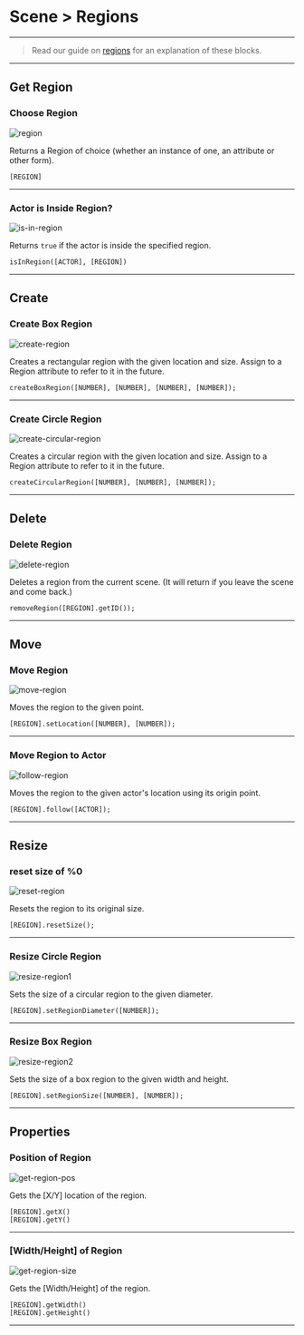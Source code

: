 # Scene > Regions

***


> Read our guide on [regions](http://www.stencyl.com/help/view/regions/) for an explanation of these blocks.

***

## Get Region

### Choose Region

![region](http://static.stencyl.com/pedia2/block-images/2%20-%20Scene/1%20-%20Regions/region.png)

Returns a Region of choice (whether an instance of one, an attribute or other form).

```
[REGION]
```

***

### Actor is Inside Region?

![is-in-region](http://static.stencyl.com/pedia2/block-images/2%20-%20Scene/1%20-%20Regions/is-in-region.png)

Returns `true` if the actor is inside the specified region.

```
isInRegion([ACTOR], [REGION])
```

***

## Create

### Create Box Region

![create-region](http://static.stencyl.com/pedia2/block-images/2%20-%20Scene/1%20-%20Regions/create-region.png)

Creates a rectangular region with the given location and size. Assign to a Region attribute to refer to it in the future.

```
createBoxRegion([NUMBER], [NUMBER], [NUMBER], [NUMBER]);
```

***

### Create Circle Region

![create-circular-region](http://static.stencyl.com/pedia2/block-images/2%20-%20Scene/1%20-%20Regions/create-circular-region.png)

Creates a circular region with the given location and size. Assign to a Region attribute to refer to it in the future.

```
createCircularRegion([NUMBER], [NUMBER], [NUMBER]);
```

***

## Delete

### Delete Region

![delete-region](http://static.stencyl.com/pedia2/block-images/2%20-%20Scene/1%20-%20Regions/delete-region.png)

Deletes a region from the current scene. (It will return if you leave the scene and come back.)

```
removeRegion([REGION].getID());
```

***

## Move

### Move Region

![move-region](http://static.stencyl.com/pedia2/block-images/2%20-%20Scene/1%20-%20Regions/move-region.png)

Moves the region to the given point.

```
[REGION].setLocation([NUMBER], [NUMBER]);
```

***

### Move Region to Actor

![follow-region](http://static.stencyl.com/pedia2/block-images/2%20-%20Scene/1%20-%20Regions/follow-region.png)

Moves the region to the given actor's location using its origin point.

```
[REGION].follow([ACTOR]);
```

***

## Resize

### reset size of %0

![reset-region](http://static.stencyl.com/pedia2/block-images/2%20-%20Scene/1%20-%20Regions/reset-region.png)

Resets the region to its original size.

```
[REGION].resetSize();
```

***

### Resize Circle Region

![resize-region1](http://static.stencyl.com/pedia2/block-images/2%20-%20Scene/1%20-%20Regions/resize-region1.png)

Sets the size of a circular region to the given diameter.

```
[REGION].setRegionDiameter([NUMBER]);
```

***

### Resize Box Region

![resize-region2](http://static.stencyl.com/pedia2/block-images/2%20-%20Scene/1%20-%20Regions/resize-region2.png)

Sets the size of a box region to the given width and height.

```
[REGION].setRegionSize([NUMBER], [NUMBER]);
```

***

## Properties

### Position of Region

![get-region-pos](http://static.stencyl.com/pedia2/block-images/2%20-%20Scene/1%20-%20Regions/get-region-pos.png)

Gets the [X/Y] location of the region.

```
[REGION].getX()
[REGION].getY()
```

***

### [Width/Height] of Region

![get-region-size](http://static.stencyl.com/pedia2/block-images/2%20-%20Scene/1%20-%20Regions/get-region-size.png)

Gets the [Width/Height] of the region.

```
[REGION].getWidth()
[REGION].getHeight()
```

***

